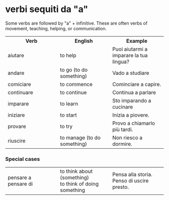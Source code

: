 # verbi sequiti da "a"

Some verbs are followed by "a" + infinitive. These are often verbs of movement, teaching, helping, or communication.

<p>
<table>
<tr>
<th>Verb</th><th>English</th><th>Example</th>
</tr>
<tr>
<td width="33%">aiutare</td>
<td width="33%">to help</td>
<td width="34%">Puoi aiutarmi a imparare la tua lingua?</td>
</tr>
<tr>
<td width="33%">andare</td>
<td width="33%">to go (to do something)</td>
<td width="34%">Vado a studiare</td>
</tr>
<tr>
<td width="33%">comiciare</td>
<td width="33%">to commence</td>
<td width="34%">Cominciare a capire.</td>
</tr>
<tr>
<td width="33%">continuare</td>
<td width="33%">to continue</td>
<td width="34%">Continua a parlare</td>
</tr>
<tr>
<td width="33%">imparare</td>
<td width="33%">to learn</td>
<td width="34%">Sto imparando a cucinare</td>
</tr>
<tr>
<td width="33%">iniziare</td>
<td width="33%">to start</td>
<td width="34%">Inizia a piovere.</td>
</tr>
<tr>
<td width="33%">provare</td>
<td width="33%">to try</td>
<td width="34%">Provo a chiamarlo più tardi.</td>
</tr>
<tr>
<td width="33%">riuscire</td>
<td width="33%">to manage (to do something)</td>
<td width="34%">Non riesco a dormire.</td>
</tr>
</table>
</p>

<h3>Special cases</h3>

<p>
<table>
<tr>
<td width="33%">pensare a<br/>pensare di</td>
<td width="33%">to think about (something)<br/>to think of doing something</td>
<td width="34%">Pensa alla storia.<br/>Penso di uscire presto.</td>
</tr>
</table>
</p>
